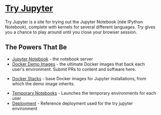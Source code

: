 # [Try Jupyter](https://try.jupyter.org)

Try Jupyter is a site for trying out the Jupyter Notebook (née IPython Notebook), complete with kernels for several different languages. *Try* gives you a chance to play around until you close your browser session.

## The Powers That Be

* [Jupyter Notebook](https://github.com/jupyter/notebook) - the notebook server
* [Docker Demo Images](https://github.com/jupyter/docker-demo-images) - the ultimate Docker images that back each user's environment. Submit PRs to content and software here.
- [Docker Stacks](https://github.com/jupyter/docker-stacks) - base Docker images for Jupyter installations, from which the demo image inherits.
* [Temporary Notebooks](https://github.com/jupyter/tmpnb) - Launches the temporary environments for each user
* [Deployment](https://github.com/jupyter/tmpnb-deploy) - Reference deployment used for the try jupyter environment
